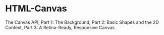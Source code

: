 # HTML-Canvas
The Canvas API, Part 1: The Background, Part 2: Basic Shapes and the 2D Context, Part 3: A Retina-Ready, Responsive Canvas
